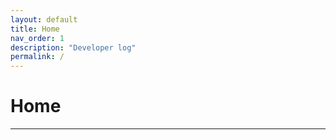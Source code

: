 ```yaml
---
layout: default
title: Home
nav_order: 1
description: "Developer log"
permalink: /
---
```


# Home
---